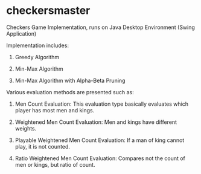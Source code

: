 # checkersmaster
Checkers Game Implementation, runs on Java Desktop Environment (Swing Application)

Implementation includes:


1. Greedy Algorithm

2. Min-Max Algorithm

3. Min-Max Algorithm with Alpha-Beta Pruning

Various evaluation methods are presented such as:
1. Men Count Evaluation: This evaluation type basically evaluates which player has most men and kings.

2. Weightened Men Count Evaluation: Men and kings have different weights.

3. Playable Weightened Men Count Evaluation: If a man of king cannot play, it is not counted.

4. Ratio Weightened Men Count Evaluation: Compares not the count of men or kings, but ratio of count.
